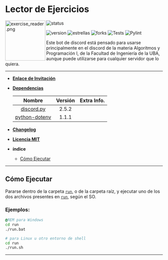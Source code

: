 # Lector de Ejercicios

<img alt="exercise_reader.png" align="left" src="img/exercise_reader.png" height=128 width=128 />

<p align="left">

![status](https://dcbadge.limes.pink/api/shield/889312376036425810?bot=true?logoColor=presence&theme=discord)

![version](https://img.shields.io/badge/version-2.0.0-brightgreen)
![estrellas](https://img.shields.io/github/stars/NLGS2907/Alg1-Lector-de-Ejercicios?label=Estrellas&style=social)
![forks](https://img.shields.io/github/forks/NLGS2907/Alg1-Lector-de-Ejercicios?style=social)
![Tests](https://github.com/NLGS2907/Alg1-Lector-de-Ejercicios/actions/workflows/tests.yml/badge.svg)
![Pylint](https://github.com/NLGS2907/Alg1-Lector-de-Ejercicios/actions/workflows/pylint.yml/badge.svg)

Este bot de discord está pensado para usarse principalmente en el discord de la materia Algoritmos y Programación I,
de la Facultad de Ingeniería de la UBA, aunque puede utilizarse para cualquier servidor que lo quiera.
</p>

<hr/>

* [**Enlace de Invitación**](https://discord.com/api/oauth2/authorize?client_id=889312376036425810&permissions=294205467712&scope=bot%20applications.commands)

* **[Dependencias](requirements.txt)**

  | Nombre | Versión | Extra Info. |
  | :-: | :-: | :-: |
  | [discord.py](https://pypi.org/project/discord.py/) | 2.5.2 |  |
  | [python-dotenv](https://pypi.org/project/python-dotenv/) | 1.1.1 |  |

* **[Changelog](./CHANGELOG.md)**

* **[Licencia MIT](LICENSE)**

* **índice**
  - [Cómo Ejecutar](#cómo-ejecutar)

<hr/>

## Cómo Ejecutar

Pararse dentro de la carpeta [`run`](run), o de la carpeta raíz, y ejecutar uno de los dos
archivos presentes en [`run`](run), según el SO.

### **Ejemplos:**
```bat
@REM para Windows
cd run
./run.bat
```
```sh
# para Linux u otro entorno de shell
cd run
./run.sh
```

<hr/>
